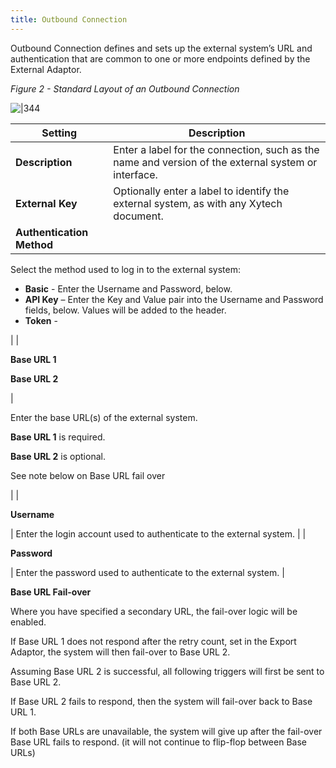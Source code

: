 ```yaml
---
title: Outbound Connection
---
```



Outbound Connection defines and sets up the external system’s URL and authentication that are common to one or more endpoints defined by the External Adaptor.

_Figure 2 - Standard Layout of an Outbound Connection_

![|344](Webhooks%20User%20Guide%20%E2%80%93%20Xytech%20Systems/20338473750299.png)

| Setting | Description |
| --- | --- |
| **Description** | Enter a label for the connection, such as the name and version of the external system or interface. |
| **External Key** | Optionally enter a label to identify the external system, as with any Xytech document. |
| **Authentication Method** | 
Select the method used to log in to the external system:

-   **Basic** - Enter the Username and Password, below.
-   **API Key** – Enter the Key and Value pair into the Username and Password fields, below. Values will be added to the header.
-   **Token** - 

 |
| 

**Base URL 1**

**Base URL 2**

 | 

Enter the base URL(s) of the external system. 

**Base URL 1** is required.

**Base URL 2** is optional. 

See note below on Base URL fail over

 |
| 

**Username**

 | Enter the login account used to authenticate to the external system. |
| 

**Password**

 | Enter the password used to authenticate to the external system. |

**Base URL Fail-over**

Where you have specified a secondary URL, the fail-over logic will be enabled.

If Base URL 1 does not respond after the retry count, set in the Export Adaptor, the system will then fail-over to Base URL 2.

Assuming Base URL 2 is successful, all following triggers will first be sent to Base URL 2.

If Base URL 2 fails to respond, then the system will fail-over back to Base URL 1. 

If both Base URLs are unavailable, the system will give up after the fail-over Base URL fails to respond. (it will not continue to flip-flop between Base URLs)
